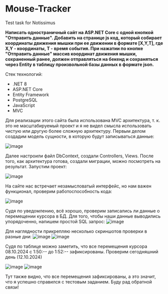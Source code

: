 # Mouse-Tracker
Test task for Notissimus

**Написать одностраничный сайт на ASP.NET Core с одной кнопкой "Отправить данные".
Добавить на странице js код, который собирает координаты движения мышки при ее движении в формате [X,Y,T], где X,Y - координаты, T - время события.
При нажатии по кнопке "Отправить данные" массив координат движения мышки, сохраненный ранее, должен отправляться на бекенд и сохраняться через Entity в таблицу произвольной базы данных в формате json.**

Стек технологий:
- .NET 8
- ASP.NET Core
- Entity Framework
- PostgreSQL
- JavaScript
- MVC

Для реализации этого сайта была использована MVC архитектура, т. к. это не масштабируемый проект и я не видел смысла использовать чистую или другую более сложную архитектуру. 
Первым делом создадим модель сущности, в которую будут записываться данные:

![image](https://github.com/user-attachments/assets/79fd9e2e-edb9-4b11-b7c9-60d75b2ebcac)

Далее настроили файл DbContext, создали Controllers, Views. После того, как архитектура готова, создали миграции, можно посмотреть на результат. Запустим проект:

![image](https://github.com/user-attachments/assets/73bf9659-167a-4f4d-b736-6eb0b0f721a9)

На сайте нас встречает незамысловатый интерфейс, но нам важен функционал, проверим работоспособность кода:

![image](https://github.com/user-attachments/assets/5ce7dd94-c4da-409f-b951-15a24470a762)

Судя по уведомлению, всё хорошо, проверим записались ли данные о перемещении курсора в БД. Для того, чтобы наши данные выводились упорядоченно, напишем простой SQL запрос:
![image](https://github.com/user-attachments/assets/3f2ace23-88a9-45ed-912f-c2ad742cb639)

Для наглядности прикрепляю несколько скриншотов проверки в разные дни:
![image](https://github.com/user-attachments/assets/372821d0-9fb1-4cf8-83cc-ef6063b06dbe)
![image](https://github.com/user-attachments/assets/84e532b4-8ef9-492a-a8cc-30512d65008f)

Судя по таблице можно заметить, что все перемещения курсора 08.10.2024 с 1:50:-- до 1:52:-- зафиксированы. Проверим сегодняшний день (12.10.2024)

![image](https://github.com/user-attachments/assets/dc9cdaa9-4e86-4763-8a9b-73a34ca0b6b7)
![image](https://github.com/user-attachments/assets/e844d0f8-d66e-4951-bb9c-55ac1e2da46b)

Тут также видно, что все перемещения зафиксированы, а это значит, что я успешно справился с тестовым заданием. Буду рад обратной связи!








